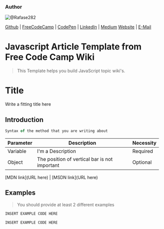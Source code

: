 ### Author

![@Rafase282](https://avatars0.githubusercontent.com/Rafase282?&s=128)

[Github](https://github.com/Rafase282) | [FreeCodeCamp](http://www.freecodecamp.com/rafase282) | [CodePen](http://codepen.io/Rafase282/) | [LinkedIn](https://www.linkedin.com/in/rafase282) | [Medium](https://medium.com/@Rafase282) [Website](https://rafase282.github.io/) | [E-Mail](mailto:rafase282@gmail.com)

# Javascript Article Template from Free Code Camp Wiki

> This Template helps you build JavaScript topic wiki's.

# Title

Write a fitting title here

## Introduction

```javascript
Syntax of the method that you are writing about
```

Parameter | Description                                   | Necessity
--------- | --------------------------------------------- | ---------
Variable  | I'm a Description                             | Required
Object    | The position of vertical bar is not important | Optional

[MDN link](URL here) | [MSDN link](URL here)

## Examples

> You should provide at least 2 different examples

```javascript
INSERT EXAMPLE CODE HERE
```

```javascript
INSERT EXAMPLE CODE HERE
```
